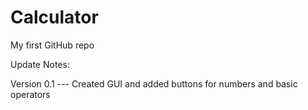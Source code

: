 # Calculator

My first GitHub repo

Update Notes:

Version 0.1 --- Created GUI and added buttons for numbers and basic operators